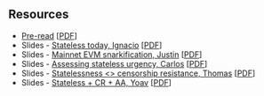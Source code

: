 ## Resources

- [Pre-read](https://hackmd.io/@jsign/berlin-breakout-future-of-statelessness) [[PDF](Slides-notes/13-Jun_future-of-statelessness-preread.pdf)]
- Slides - [Stateless today, Ignacio](https://docs.google.com/presentation/d/1bpj9ImFdKVudlLBcGAOX6R98b_19iE7PVrybGg79TkI/edit?usp=sharing) [[PDF](Slides-notes/13-Jun_future-of-statelessness-slides-ignacio.pdf)]
- Slides - [Mainnet EVM snarkification, Justin](https://docs.google.com/presentation/d/1IzUsFZcq3Eg9zQfeLG2b9N99nJHJsbJ-TVVAReJ-9SA/mobilepresent?slide=id.g36178b4cd5a_0_2) [[PDF](Slides-notes/13-Jun_future-of-statelessness-slides-justin.pdf)]
- Slides - [Assessing stateless urgency, Carlos](https://docs.google.com/presentation/d/1W5ydazdvJpxA1QpBzHO9ArHNc4Luqq9HpKDs0cB1atA/edit?usp=sharing) [[PDF](Slides-notes/13-Jun_future-of-statelessness-slides-carlos.pdf)]
- Slides - [Statelessness <> censorship resistance, Thomas](https://docs.google.com/presentation/d/1jZnYkTYkHTJEINo-DnO_xh3NykcPs5nT7XiMrktO7aw/edit?usp=sharing) [[PDF](Slides-notes/13-Jun_future-of-statelessness-slides-thomas.pdf)]
- Slides - [Stateless + CR + AA, Yoav](https://docs.google.com/presentation/d/1hMMWRprrcl5iVgbHPouU6vp77i4oeMMnnQPbS_RWr_Y/edit?usp=sharing) [[PDF](Slides-notes/13-Jun_future-of-statelessness-slides-yoav.pdf)]